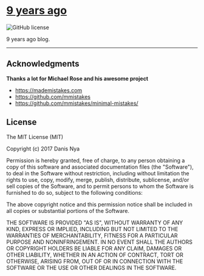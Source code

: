 # [9 years ago](https://blog.9yearsago.com)

![GitHub license](https://img.shields.io/badge/license-MIT-lightgrey.svg)

9 years ago blog.

---

## Acknowledgments

**Thanks a lot for Michael Rose and his awesome project**

- <https://mademistakes.com>
- <https://github.com/mmistakes>
- <https://github.com/mmistakes/minimal-mistakes/>

## License

The MIT License (MIT)

Copyright (c) 2017 Danis Nya

Permission is hereby granted, free of charge, to any person obtaining a copy
of this software and associated documentation files (the "Software"), to deal
in the Software without restriction, including without limitation the rights
to use, copy, modify, merge, publish, distribute, sublicense, and/or sell
copies of the Software, and to permit persons to whom the Software is
furnished to do so, subject to the following conditions:

The above copyright notice and this permission notice shall be included in all
copies or substantial portions of the Software.

THE SOFTWARE IS PROVIDED "AS IS", WITHOUT WARRANTY OF ANY KIND, EXPRESS OR
IMPLIED, INCLUDING BUT NOT LIMITED TO THE WARRANTIES OF MERCHANTABILITY,
FITNESS FOR A PARTICULAR PURPOSE AND NONINFRINGEMENT. IN NO EVENT SHALL THE
AUTHORS OR COPYRIGHT HOLDERS BE LIABLE FOR ANY CLAIM, DAMAGES OR OTHER
LIABILITY, WHETHER IN AN ACTION OF CONTRACT, TORT OR OTHERWISE, ARISING FROM,
OUT OF OR IN CONNECTION WITH THE SOFTWARE OR THE USE OR OTHER DEALINGS IN THE
SOFTWARE.
